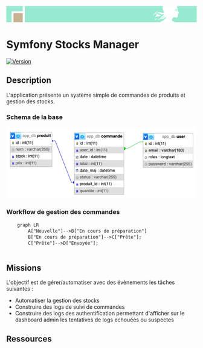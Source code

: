 ![separe](https://github.com/studoo-app/.github/blob/main/profile/studoo-banner-logo.png)
# Symfony Stocks Manager
[![Version](https://img.shields.io/badge/Version-1.0.0-blue)]()

## Description

L'application présente un système simple de commandes de produits et gestion des stocks.

### Schema de la base
![Schéma de la base](./docs/db-schema.png)
### Workflow de gestion des commandes
```mermaid
    graph LR
        A["Nouvelle"]-->B["En cours de préparation"]
        B["En cours de préparation"]-->C["Prête"];
        C["Prête"]-->D["Envoyée"];
        
```

## Missions

L'objectif est de gérer/automatiser avec des évènements les tâches suivantes :
 - Automatiser la gestion des stocks
 - Construire des logs de suivi de commandes
 - Construire des logs des authentification permettant d'afficher sur le dashboard admin les tentatives de logs echouées ou suspectes

## Ressources

